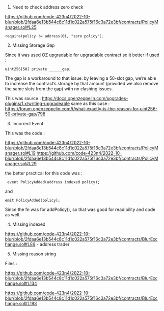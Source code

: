 1. Need to check address zero check

https://github.com/code-423n4/2022-10-blur/blob/2fdaa6e13b544c8c11d1c022a575f16c3a72e3bf/contracts/PolicyManager.sol#L25

```
require(policy != address(0), "zero policy");
```

2. Missing Storage Gap

Since it was used OZ upgradable for upgradable contract so it better if used :

```
uint256[50] private ______gap;
```
The gap is a workaround to that issue: by leaving a 50-slot gap, we’re able to increase the contract’s storage by that amount (provided we also remove the same slots from the gap) with no clashing issues.

This was source : https://docs.openzeppelin.com/upgrades-plugins/1.x/writing-upgradeable
same as this case : https://forum.openzeppelin.com/t/what-exactly-is-the-reason-for-uint256-50-private-gap/798


3. Incorrect Event 

This was the code :

https://github.com/code-423n4/2022-10-blur/blob/2fdaa6e13b544c8c11d1c022a575f16c3a72e3bf/contracts/PolicyManager.sol#L19
https://github.com/code-423n4/2022-10-blur/blob/2fdaa6e13b544c8c11d1c022a575f16c3a72e3bf/contracts/PolicyManager.sol#L29

the better practical for this code was  :

```
 event PolicyAdded(address indexed policy);
```

and 

```
emit PolicyAdded(policy);
```

Since the fn was for addPolicy(), so that was good for readibility and code as well.


4. Missing indexed 

https://github.com/code-423n4/2022-10-blur/blob/2fdaa6e13b544c8c11d1c022a575f16c3a72e3bf/contracts/BlurExchange.sol#L86 - address trader

5. Missing reason string

Files : 

https://github.com/code-423n4/2022-10-blur/blob/2fdaa6e13b544c8c11d1c022a575f16c3a72e3bf/contracts/BlurExchange.sol#L134

https://github.com/code-423n4/2022-10-blur/blob/2fdaa6e13b544c8c11d1c022a575f16c3a72e3bf/contracts/BlurExchange.sol#L183